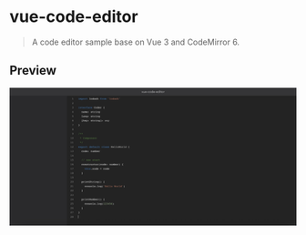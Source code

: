 # vue-code-editor

> A code editor sample base on Vue 3 and CodeMirror 6.

## Preview

![App Preview](./docs/images/preview.jpg)
